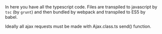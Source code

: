 In here you have all the typescript code. Files are transpiled to javascript by `tsc` (by `grunt`) and then bundled by webpack and transpiled to ES5 by babel.

Ideally all ajax requests must be made with Ajax.class.ts send() function.
